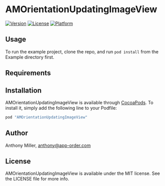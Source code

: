 # AMOrientationUpdatingImageView

[![Version](https://img.shields.io/cocoapods/v/AMOrientationUpdatingImageView.svg?style=flat)](http://cocoapods.org/pods/AMOrientationUpdatingImageView)
[![License](https://img.shields.io/cocoapods/l/AMOrientationUpdatingImageView.svg?style=flat)](http://cocoapods.org/pods/AMOrientationUpdatingImageView)
[![Platform](https://img.shields.io/cocoapods/p/AMOrientationUpdatingImageView.svg?style=flat)](http://cocoapods.org/pods/AMOrientationUpdatingImageView)

## Usage

To run the example project, clone the repo, and run `pod install` from the Example directory first.

## Requirements

## Installation

AMOrientationUpdatingImageView is available through [CocoaPods](http://cocoapods.org). To install
it, simply add the following line to your Podfile:

```ruby
pod "AMOrientationUpdatingImageView"
```

## Author

Anthony Miller, anthony@app-order.com

## License

AMOrientationUpdatingImageView is available under the MIT license. See the LICENSE file for more info.
